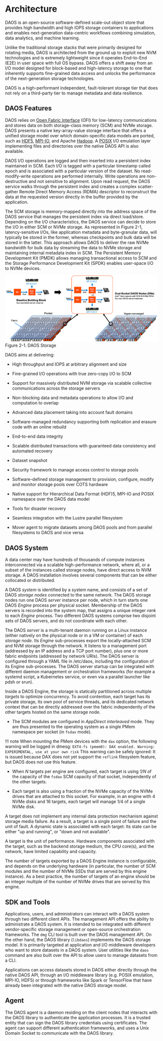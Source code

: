 # Architecture

DAOS is an open-source software-defined scale-out object store that provides
high bandwidth and high IOPS storage containers to applications and enables
next-generation data-centric workflows combining simulation, data analytics,
and machine learning.

Unlike the traditional storage stacks that were primarily designed for
rotating media, DAOS is architected from the ground up to exploit new
NVM technologies and is extremely lightweight since it operates
End-to-End (E2E) in user space with full OS bypass. DAOS offers a shift
away from an I/O model designed for block-based and high-latency storage
to one that inherently supports fine-grained data access and unlocks the
performance of the next-generation storage technologies.

DAOS is a high-performant independent, fault-tolerant storage tier that
does not rely on a third-party tier to manage metadata and data resilience.

## DAOS Features

DAOS relies on [Open Fabric Interface](https://openfabrics.org/downloads/ofiwg/Industry_presentations/2015_HotI23/paper.pdf) (OFI) for low-latency communications and stores data on
both storage-class memory (SCM) and NVMe storage. DAOS presents a native
key-array-value storage interface that offers a unified storage model
over which domain-specific data models are ported, such as [HDF5](../../user/hdf5), [MPI-IO](../../user/mpi-io),
and Apache [Hadoop](../../user/spark). A [POSIX](../../user/posix) I/O emulation layer implementing files and
directories over the native DAOS API is also available.

DAOS I/O operations are logged and then inserted into a persistent index
maintained in SCM. Each I/O is tagged with a particular timestamp called
epoch and is associated with a particular version of the dataset. No
read-modify-write operations are performed internally. Write operations
are non-destructive and not sensitive to alignment. Upon read request,
the DAOS service walks through the persistent index and creates a
complex scatter-gather Remote Direct Memory Access (RDMA) descriptor to
reconstruct the data at the requested version directly in the buffer
provided by the application.

The SCM storage is memory-mapped directly into the address space of the
DAOS service that manages the persistent index via direct load/store.
Depending on the I/O characteristics, the DAOS service can decide to
store the I/O in either SCM or NVMe storage. As represented in Figure
2-1, latency-sensitive I/Os, like application metadata and byte-granular
data, will typically be stored in the former, whereas checkpoints and
bulk data will be stored in the latter. This approach allows DAOS to
deliver the raw NVMe bandwidth for bulk data by streaming the data to
NVMe storage and maintaining internal metadata index in SCM. The
Persistent Memory Development Kit (PMDK) allows managing
transactional access to SCM and the Storage Performance Development Kit
(SPDK) enables user-space I/O to NVMe devices.

![](../admin/media/image1.png)
Figure 2-1. DAOS Storage

DAOS aims at delivering:

-   High throughput and IOPS at arbitrary alignment and size

-   Fine-grained I/O operations with true zero-copy I/O to SCM

-   Support for massively distributed NVM storage via scalable
    collective communications across the storage servers

-   Non-blocking data and metadata operations to allow I/O and
    computation to overlap

-   Advanced data placement taking into account fault domains

-   Software-managed redundancy supporting both replication and erasure
    code with an online rebuild

-   End-to-end data integrity

-   Scalable distributed transactions with guaranteed data consistency
    and automated recovery

-   Dataset snapshot

-   Security framework to manage access control to storage pools

-   Software-defined storage management to provision, configure, modify
    and monitor storage pools over COTS hardware

-   Native support for Hierarchical Data Format (HDF)5, MPI-IO and POSIX
    namespace over the DAOS data model

-   Tools for disaster recovery

-   Seamless integration with the Lustre parallel filesystem

-   Mover agent to migrate datasets among DAOS pools and from parallel
    filesystems to DAOS and vice versa

## DAOS System

A data center may have hundreds of thousands of compute instances
interconnected via a scalable high-performance network, where all, or a
subset of the instances called storage nodes, have direct access to NVM
storage. A DAOS installation involves several components that can be
either collocated or distributed.

A DAOS *system* is identified by a system name, and consists of a set of
DAOS *storage nodes* connected to the same network. The DAOS storage nodes
run one DAOS *server* instance per node, which in turn starts one
DAOS *Engine* process per physical socket. Membership of the DAOS
servers is recorded into the system map, that assigns a unique integer
*rank* to each *Engine* process. Two different DAOS systems comprise
two disjoint sets of DAOS servers, and do not coordinate with each other.

The DAOS *server* is a multi-tenant daemon running on a Linux instance
(either natively on the physical node or in a VM or container) of each
*storage node*. Its *Engine* sub-processes export the locally-attached
SCM and NVM storage through the network. It listens to a management port
(addressed by an IP address and a TCP port number), plus one or more fabric
endpoints (addressed by network URIs).
The DAOS server is configured through a YAML file in /etc/daos,
including the configuration of its Engine sub-processes.
The DAOS server startup can be integrated with different daemon management or
orchestration frameworks (for example a systemd script, a Kubernetes service,
or even via a parallel launcher like pdsh or srun).

Inside a DAOS Engine, the storage is statically partitioned across
multiple *targets* to optimize concurrency. To avoid contention, each
target has its private storage, its own pool of service threads, and its
dedicated network context that can be directly addressed over the fabric
independently of the other targets hosted on the same storage node.

* The SCM modules are configured in *AppDirect interleaved* mode.
  They are thus presented to the operating system as a single PMem
  namespace per socket (in `fsdax` mode).

!!! note
    When mounting the PMem devices with the `dax` option,
    the following warning will be logged in dmesg:
    `EXT4-fs (pmem0): DAX enabled. Warning: EXPERIMENTAL, use at your own risk`
    This warning can be safely ignored: It is issued because
    DAX does not yet support the `reflink` filesystem feature,
    but DAOS does not use this feature.

* When *N* targets per engine are configured,
  each target is using *1/N* of the capacity of the `fsdax` SCM capacity
  of that socket, independently of the other targets.

* Each target is also using a fraction of the NVMe capacity of the NVMe
  drives that are attached to this socket. For example, in an engine
  with 4 NVMe disks and 16 targets, each target will manage 1/4 of
  a single NVMe disk.

A target does not implement any internal data protection mechanism
against storage media failure. As a result, a target is a single point
of failure and the unit of fault.
A dynamic state is associated with each target: Its state can be either
"up and running", or "down and not available".

A target is the unit of performance. Hardware components associated with
the target, such as the backend storage medium, the CPU core(s), and the
network, have limited capability and capacity.

The number of targets exported by a DAOS Engine instance is
configurable, and depends on the underlying hardware (in particular,
the number of SCM modules and the number of NVMe SSDs that are served
by this engine instance). As a best practice, the number of targets
of an engine should be an integer multiple of the number of NVMe drives
that are served by this engine.

## SDK and Tools

Applications, users, and administrators can interact with a DAOS system
through two different client APIs. The management API offers the ability
to administrate a DAOS system. It is intended to be integrated with
different vendor-specific storage management or open-source
orchestration frameworks. The `dmg` CLI tool is built over the DAOS management
API. On the other hand, the DAOS library (`libdaos`) implements the
DAOS storage model. It is primarily targeted at application and I/O
middleware developers who want to store datasets in a DAOS system. User
utilities like the `daos` command are also built over the API to allow
users to manage datasets from a CLI.

Applications can access datasets stored in DAOS either directly through
the native DAOS API, through an I/O middleware library (e.g. POSIX
emulation, MPI-IO, HDF5) or through frameworks like Spark or TensorFlow
that have already been integrated with the native DAOS storage model.

## Agent

The DAOS agent is a daemon residing on the client nodes that interacts
with the DAOS library to authenticate the application processes. It is a
trusted entity that can sign the DAOS library credentials using
certificates. The agent can support different authentication frameworks,
and uses a Unix Domain Socket to communicate with the DAOS library.
